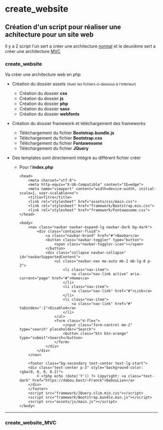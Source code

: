 # create_website

## Création d'un script pour réaliser une achitecture pour un site web

Il y a 2 script l'un sert a créer une architecture [normal](https://github.com/fkb56/create_website/tree/test#create_website-1) et le deuxième sert a créer une architecture [MVC](https://github.com/fkb56/create_website/tree/test#create_website_mvc)

### create_website

Va créer une architecture web en php

* Création du dossier assets
    <small>(Avec les fichiers ci-dessous à l'intérieur)</small>
  * Création du dossier **css**
  * Création du dossier **js**
  * Création du dossier **php**
  * Création du dossier **sass**
  * Création du dossier **webfonts**

* Création du dossier framework et téléchargement des frameworks
  * Téléchargement du fichier **Bootstrap.bundle.js**
  * Téléchargement du fichier **Bootstrap.css**
  * Téléchargement du fichier **Fontawesome**
  * Téléchargement du fichier **JQuery**

* Des templates sont directement intégré au différent fichier créer
  * Pour l'**index.php**

    <?php
    require_once "assets/php/bdd.php";

    ?>
    <!DOCTYPE html>
    <html lang="fr">

        <head>
            <meta charset="utf-8">
            <meta http-equiv="X-UA-Compatible" content="IE=edge">
            <meta name="viewport" content="width=device-width, initial-scale=1, user-scalable=no">
            <title>Titre</title>
            <link rel="stylesheet" href="assets/css/main.css">
            <link rel="stylesheet" href="framework/Bootstrap.min.css">
            <link rel="stylesheet" href="framework/Fontawesome.css">
        </head>

        <body>
            <nav class="navbar navbar-expand-lg navbar-dark bg-dark">
                <div class="container-fluid">
                    <a class="navbar-brand" href="#">Navbar</a>
                    <button class="navbar-toggler" type="button">
                        <span class="navbar-toggler-icon"></span>
                    </button>
                    <div class="collapse navbar-collapse" id="navbarSupportedContent">
                        <ul class="navbar-nav me-auto mb-2 mb-lg-0 p-2">
                            <li class="nav-item">
                                <a class="nav-link active" aria-current="page" href="#">Home</a>
                            </li>
                            <li class="nav-item">
                                <a class="nav-link" href="#">Link</a>
                            </li>
                            <li class="nav-item">
                                <a class="nav-link" href="#" tabindex="-1">Disabled</a>
                            </li>
                        </ul>
                        <form class="d-flex">
                            <input class="form-control me-2" type="search" placeholder="Search">
                            <button class="btn btn-orange" type="submit">Search</button>
                        </form>
                    </div>
                </div>
            </nav>

            <footer class="bg-secondary text-center text-lg-start">
            <div class="text-center p-3" style="background-color: rgba(0, 0, 0, 0.2)">
                © <?php echo (date('Y')) ?> Copyright: <a class="text-dark" href="https://dabou.best/~Franck">DabouLion</a>
            </div>
            </footer>
            <script src="framework/JQuery.slim.min.css"></script>
            <script src="framework/Bootstrap.bundle.min.js"></script>
            <script src="assets/js/main.js"></script>
        </body>
    </html>



**********************************************************************************************

### create_website_MVC

